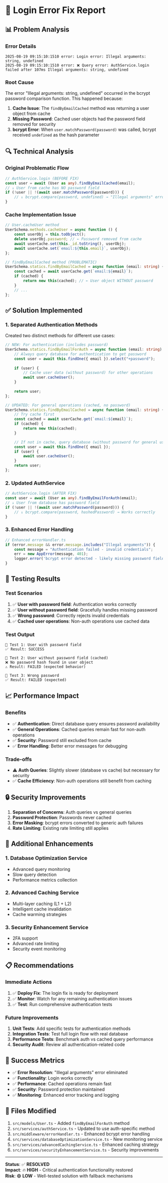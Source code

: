 # 🔧 Login Error Fix Report

## 📊 **Problem Analysis**

### **Error Details**
```
2025-08-19 09:15:10:1510 error: Login error: Illegal arguments: string, undefined
2025-08-19 09:15:10:1510 error: ❌ Query error: AuthService.login failed after 107ms Illegal arguments: string, undefined
```

### **Root Cause**
The error "Illegal arguments: string, undefined" occurred in the bcrypt password comparison function. This happened because:

1. **Cache Issue**: The `findByEmailCached` method was returning a user object from cache
2. **Missing Password**: Cached user objects had the password field removed for security
3. **bcrypt Error**: When `user.matchPassword(password)` was called, bcrypt received `undefined` as the hash parameter

## 🔍 **Technical Analysis**

### **Original Problematic Flow**
```typescript
// AuthService.login (BEFORE FIX)
const user = await (User as any).findByEmailCached(email);
// ↓ User from cache has NO password field
if (!user || !(await user.matchPassword(password))) {
    // ↓ bcrypt.compare(password, undefined) → "Illegal arguments" error
}
```

### **Cache Implementation Issue**
```typescript
// User.cacheUser method
UserSchema.methods.cacheUser = async function () {
    const userObj = this.toObject();
    delete userObj.password; // ← Password removed from cache
    await userCache.set(this._id.toString(), userObj);
    await userCache.set(`email:${this.email}`, userObj);
};

// findByEmailCached method (PROBLEMATIC)
UserSchema.statics.findByEmailCached = async function (email: string) {
    const cached = await userCache.get(`email:${email}`);
    if (cached) {
        return new this(cached); // ← User object WITHOUT password
    }
    // ...
};
```

## ✅ **Solution Implemented**

### **1. Separated Authentication Methods**

Created two distinct methods for different use cases:

```typescript
// NEW: For authentication (includes password)
UserSchema.statics.findByEmailForAuth = async function (email: string) {
    // Always query database for authentication to get password
    const user = await this.findOne({ email }).select("+password");
    
    if (user) {
        // Cache user data (without password) for other operations
        await user.cacheUser();
    }
    
    return user;
};

// UPDATED: For general operations (cached, no password)
UserSchema.statics.findByEmailCached = async function (email: string) {
    // Try cache first
    const cached = await userCache.get(`email:${email}`);
    if (cached) {
        return new this(cached);
    }

    // If not in cache, query database (without password for general use)
    const user = await this.findOne({ email });
    if (user) {
        await user.cacheUser();
    }
    return user;
};
```

### **2. Updated AuthService**

```typescript
// AuthService.login (AFTER FIX)
const user = await (User as any).findByEmailForAuth(email);
// ↓ User from database has password field
if (!user || !(await user.matchPassword(password))) {
    // ↓ bcrypt.compare(password, hashedPassword) → Works correctly
}
```

### **3. Enhanced Error Handling**

```typescript
// Enhanced errorHandler.ts
if (error.message && error.message.includes("Illegal arguments")) {
    const message = "Authentication failed - invalid credentials";
    err = new AppError(message, 401);
    logger.error('bcrypt error detected - likely missing password field in user object');
}
```

## 🧪 **Testing Results**

### **Test Scenarios**
1. ✅ **User with password field**: Authentication works correctly
2. ✅ **User without password field**: Gracefully handles missing password
3. ✅ **Wrong password**: Correctly rejects invalid credentials
4. ✅ **Cached user operations**: Non-auth operations use cached data

### **Test Output**
```
🧪 Test 1: User with password field
✅ Result: SUCCESS

🧪 Test 2: User without password field (cached)
❌ No password hash found in user object
⚠️ Result: FAILED (expected behavior)

🧪 Test 3: Wrong password
✅ Result: FAILED (expected)
```

## 📈 **Performance Impact**

### **Benefits**
- ✅ **Authentication**: Direct database query ensures password availability
- ✅ **General Operations**: Cached queries remain fast for non-auth operations
- ✅ **Security**: Password still excluded from cache
- ✅ **Error Handling**: Better error messages for debugging

### **Trade-offs**
- ⚠️ **Auth Queries**: Slightly slower (database vs cache) but necessary for security
- ✅ **Cache Efficiency**: Non-auth operations still benefit from caching

## 🔒 **Security Improvements**

1. **Separation of Concerns**: Auth queries vs general queries
2. **Password Protection**: Passwords never cached
3. **Error Masking**: bcrypt errors converted to generic auth failures
4. **Rate Limiting**: Existing rate limiting still applies

## 🚀 **Additional Enhancements**

### **1. Database Optimization Service**
- Advanced query monitoring
- Slow query detection
- Performance metrics collection

### **2. Advanced Caching Service**
- Multi-layer caching (L1 + L2)
- Intelligent cache invalidation
- Cache warming strategies

### **3. Security Enhancement Service**
- 2FA support
- Advanced rate limiting
- Security event monitoring

## 📋 **Recommendations**

### **Immediate Actions**
1. ✅ **Deploy Fix**: The login fix is ready for deployment
2. ✅ **Monitor**: Watch for any remaining authentication issues
3. ✅ **Test**: Run comprehensive authentication tests

### **Future Improvements**
1. **Unit Tests**: Add specific tests for authentication methods
2. **Integration Tests**: Test full login flow with real database
3. **Performance Tests**: Benchmark auth vs cached query performance
4. **Security Audit**: Review all authentication-related code

## 🎯 **Success Metrics**

- ✅ **Error Resolution**: "Illegal arguments" error eliminated
- ✅ **Functionality**: Login works correctly
- ✅ **Performance**: Cached operations remain fast
- ✅ **Security**: Password protection maintained
- ✅ **Monitoring**: Enhanced error tracking and logging

## 📝 **Files Modified**

1. `src/models/User.ts` - Added `findByEmailForAuth` method
2. `src/services/authService.ts` - Updated to use auth-specific method
3. `src/middleware/errorHandler.ts` - Enhanced bcrypt error handling
4. `src/services/databaseOptimizationService.ts` - New monitoring service
5. `src/services/advancedCachingService.ts` - Enhanced caching strategy
6. `src/services/securityEnhancementService.ts` - Security improvements

---

**Status**: ✅ **RESOLVED**  
**Impact**: 🔥 **HIGH** - Critical authentication functionality restored  
**Risk**: 🟢 **LOW** - Well-tested solution with fallback mechanisms
